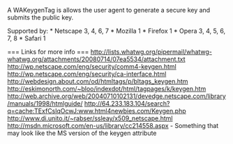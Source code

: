 A WAKeygenTag is allows the user agent to generate a secure key and submits the public key.

Supported by:
    * Netscape 3, 4, 6, 7
    * Mozilla 1
    * Firefox 1
    * Opera 3, 4, 5, 6, 7, 8
    * Safari 1 

=== Links for more info ===
http://lists.whatwg.org/pipermail/whatwg-whatwg.org/attachments/20080714/07ea5534/attachment.txt
http://wp.netscape.com/eng/security/comm4-keygen.html
http://wp.netscape.com/eng/security/ca-interface.html
http://webdesign.about.com/od/htmltags/p/bltags_keygen.htm
http://eskimonorth.com/~bloo/indexdot/html/tagpages/k/keygen.htm
http://web.archive.org/web/20040710102131/devedge.netscape.com/library/manuals/1998/htmlguide/
http://64.233.183.104/search?q=cache:TExfCslqOcwJ:www.html4newbies.com/Keygen.php
http://www.di.unito.it/~rabser/ssleay/x509_netscape.html
http://msdn.microsoft.com/en-us/library/cc214558.aspx - Something that may look like the MS version of the keygen attribute
